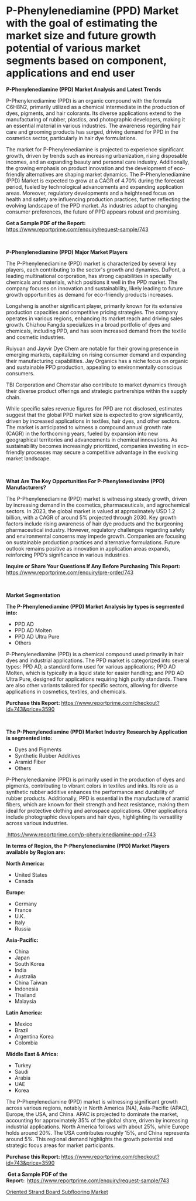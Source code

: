 <p><h1>P-Phenylenediamine (PPD) Market with the goal of estimating the market size and future growth potential of various market segments based on component, applications and end user</h1></p><p><strong>P-Phenylenediamine (PPD) Market Analysis and Latest Trends</strong></p>
<p><p>P-Phenylenediamine (PPD) is an organic compound with the formula C6H8N2, primarily utilized as a chemical intermediate in the production of dyes, pigments, and hair colorants. Its diverse applications extend to the manufacturing of rubber, plastics, and photographic developers, making it an essential material in various industries. The awareness regarding hair care and grooming products has surged, driving demand for PPD in the cosmetics sector, particularly in hair dye formulations.</p><p>The market for P-Phenylenediamine is projected to experience significant growth, driven by trends such as increasing urbanization, rising disposable incomes, and an expanding beauty and personal care industry. Additionally, the growing emphasis on product innovation and the development of eco-friendly alternatives are shaping market dynamics. The P-Phenylenediamine (PPD) Market is expected to grow at a CAGR of 4.70% during the forecast period, fueled by technological advancements and expanding application areas. Moreover, regulatory developments and a heightened focus on health and safety are influencing production practices, further reflecting the evolving landscape of the PPD market. As industries adapt to changing consumer preferences, the future of PPD appears robust and promising.</p></p>
<p><strong>Get a Sample PDF of the Report:&nbsp;</strong> <a href="https://www.reportprime.com/enquiry/request-sample/743?utm_campaign=2007&utm_medium=2&utm_source=Github&utm_content=ia&utm_term=18032025&utm_id=p-phenylenediamine-ppd">https://www.reportprime.com/enquiry/request-sample/743</a></p>
<p>&nbsp;</p>
<p><strong>P-Phenylenediamine (PPD) Major Market Players</strong></p>
<p><p>The P-Phenylenediamine (PPD) market is characterized by several key players, each contributing to the sector's growth and dynamics. DuPont, a leading multinational corporation, has strong capabilities in specialty chemicals and materials, which positions it well in the PPD market. The company focuses on innovation and sustainability, likely leading to future growth opportunities as demand for eco-friendly products increases.</p><p>Longsheng is another significant player, primarily known for its extensive production capacities and competitive pricing strategies. The company operates in various regions, enhancing its market reach and driving sales growth. Chizhou Fangda specializes in a broad portfolio of dyes and chemicals, including PPD, and has seen increased demand from the textile and cosmetic industries.</p><p>Ruiyuan and Jayvir Dye Chem are notable for their growing presence in emerging markets, capitalizing on rising consumer demand and expanding their manufacturing capabilities. Jay Organics has a niche focus on organic and sustainable PPD production, appealing to environmentally conscious consumers.</p><p>TBI Corporation and Chemstar also contribute to market dynamics through their diverse product offerings and strategic partnerships within the supply chain.</p><p>While specific sales revenue figures for PPD are not disclosed, estimates suggest that the global PPD market size is expected to grow significantly, driven by increased applications in textiles, hair dyes, and other sectors. The market is anticipated to witness a compound annual growth rate (CAGR) in the forthcoming years, fueled by expansion into new geographical territories and advancements in chemical innovations. As sustainability becomes increasingly prioritized, companies investing in eco-friendly processes may secure a competitive advantage in the evolving market landscape.</p></p>
<p>&nbsp;</p>
<p><strong>What Are The Key Opportunities For P-Phenylenediamine (PPD) Manufacturers?</strong></p>
<p><p>The P-Phenylenediamine (PPD) market is witnessing steady growth, driven by increasing demand in the cosmetics, pharmaceuticals, and agrochemical sectors. In 2023, the global market is valued at approximately USD 1.2 billion, with a CAGR of around 5% projected through 2030. Key growth factors include rising awareness of hair dye products and the burgeoning pharmaceutical industry. However, regulatory challenges regarding safety and environmental concerns may impede growth. Companies are focusing on sustainable production practices and alternative formulations. Future outlook remains positive as innovation in application areas expands, reinforcing PPD’s significance in various industries.</p></p>
<p><strong>Inquire or Share Your Questions If Any Before Purchasing This Report:</strong> <a href="https://www.reportprime.com/enquiry/pre-order/743?utm_campaign=2007&utm_medium=2&utm_source=Github&utm_content=ia&utm_term=18032025&utm_id=p-phenylenediamine-ppd">https://www.reportprime.com/enquiry/pre-order/743</a></p>
<p>&nbsp;</p>
<p><strong>Market Segmentation</strong></p>
<p><strong>The P-Phenylenediamine (PPD) Market Analysis by types is segmented into:</strong></p>
<p><ul><li>PPD AD</li><li>PPD AD Molten</li><li>PPD AD Ultra Pure</li><li>Others</li></ul></p>
<p><p>P-Phenylenediamine (PPD) is a chemical compound used primarily in hair dyes and industrial applications. The PPD market is categorized into several types: PPD AD, a standard form used for various applications; PPD AD Molten, which is typically in a liquid state for easier handling; and PPD AD Ultra Pure, designed for applications requiring high purity standards. There are also other variants tailored for specific sectors, allowing for diverse applications in cosmetics, textiles, and chemicals.</p></p>
<p><strong>Purchase this Report:&nbsp;</strong><a href="https://www.reportprime.com/checkout?id=743&price=3590&utm_campaign=2007&utm_medium=2&utm_source=Github&utm_content=ia&utm_term=18032025&utm_id=p-phenylenediamine-ppd">https://www.reportprime.com/checkout?id=743&price=3590</a></p>
<p>&nbsp;</p>
<p><strong>The P-Phenylenediamine (PPD) Market Industry Research by Application is segmented into:</strong></p>
<p><ul><li>Dyes and Pigments</li><li>Synthetic Rubber Additives</li><li>Aramid Fiber</li><li>Others</li></ul></p>
<p><p>P-Phenylenediamine (PPD) is primarily used in the production of dyes and pigments, contributing to vibrant colors in textiles and inks. Its role as a synthetic rubber additive enhances the performance and durability of rubber products. Additionally, PPD is essential in the manufacture of aramid fibers, which are known for their strength and heat resistance, making them ideal for protective clothing and aerospace applications. Other applications include photographic developers and hair dyes, highlighting its versatility across various industries.</p></p>
<p><a href="https://www.reportprime.com/p-phenylenediamine-ppd-r743?utm_campaign=2007&utm_medium=2&utm_source=Github&utm_content=ia&utm_term=18032025&utm_id=p-phenylenediamine-ppd">&nbsp;https://www.reportprime.com/p-phenylenediamine-ppd-r743</a></p>
<p><strong>In terms of Region, the P-Phenylenediamine (PPD) Market Players available by Region are:</strong></p>
<p>
    <p> <strong> North America: </strong>
        <ul>
            <li>United States</li>
            <li>Canada</li>
        </ul>
        </p> 
    <p> <strong> Europe: </strong>
        <ul>
            <li>Germany</li>
            <li>France</li>
            <li>U.K.</li>
            <li>Italy</li>
            <li>Russia</li>
        </ul>
        </p> 
    <p> <strong> Asia-Pacific: </strong>
        <ul>
            <li>China</li>
            <li>Japan</li>
            <li>South Korea</li>
            <li>India</li>
            <li>Australia</li>
            <li>China Taiwan</li>
            <li>Indonesia</li>
            <li>Thailand</li>
            <li>Malaysia</li>
        </ul>
        </p> 
    <p> <strong> Latin America: </strong>
        <ul>
            <li>Mexico</li>
            <li>Brazil</li>
            <li>Argentina Korea</li>
            <li>Colombia</li>
        </ul>
        </p> 
    <p> <strong> Middle East & Africa: </strong>
        <ul>
            <li>Turkey</li>
            <li>Saudi</li>
            <li>Arabia</li>
            <li>UAE</li>
            <li>Korea</li>
        </ul>
    </p>
    </p>
<p><p>The P-Phenylenediamine (PPD) market is witnessing significant growth across various regions, notably in North America (NA), Asia-Pacific (APAC), Europe, the USA, and China. APAC is projected to dominate the market, accounting for approximately 35% of the global share, driven by increasing industrial applications. North America follows with about 25%, while Europe holds around 20%. The USA contributes roughly 15%, and China represents around 5%. This regional demand highlights the growth potential and strategic focus areas for market participants.</p></p>
<p><strong>Purchase this Report: </strong><a href="https://www.reportprime.com/checkout?id=743&price=3590&utm_campaign=2007&utm_medium=2&utm_source=Github&utm_content=ia&utm_term=18032025&utm_id=p-phenylenediamine-ppd">https://www.reportprime.com/checkout?id=743&price=3590</a></p>
<p>&nbsp;<strong>Get a Sample PDF of the Report:&nbsp;&nbsp;</strong><a href="https://www.reportprime.com/enquiry/request-sample/743?utm_campaign=2007&utm_medium=2&utm_source=Github&utm_content=ia&utm_term=18032025&utm_id=p-phenylenediamine-ppd">https://www.reportprime.com/enquiry/request-sample/743</a></p>
<p><strong></strong></p>
<p><p><a href="https://github.com/angelajermaine/Market-Research-Report-List-6/blob/main/oriented-strand-board-subflooring-market.md?utm_campaign=2007&utm_medium=2&utm_source=Github&utm_content=ia&utm_term=18032025&utm_id=p-phenylenediamine-ppd">Oriented Strand Board Subflooring Market</a></p></p>